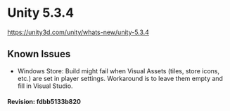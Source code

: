 # Unity 5.3.4

https://unity3d.com/unity/whats-new/unity-5.3.4

## Known Issues



*   Windows Store: Build might fail when Visual Assets (tiles, store icons, etc.) are set in player settings. Workaround is to leave them empty and fill in Visual Studio.

#### Revision: fdbb5133b820